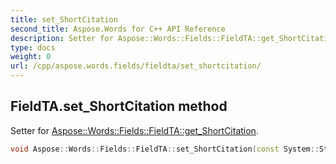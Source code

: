 ```yaml
---
title: set_ShortCitation
second_title: Aspose.Words for C++ API Reference
description: Setter for Aspose::Words::Fields::FieldTA::get_ShortCitation. 
type: docs
weight: 0
url: /cpp/aspose.words.fields/fieldta/set_shortcitation/
---
```

## FieldTA.set_ShortCitation method


Setter for [Aspose::Words::Fields::FieldTA::get_ShortCitation](./get_shortcitation/).

```cpp
void Aspose::Words::Fields::FieldTA::set_ShortCitation(const System::String &value)
```

